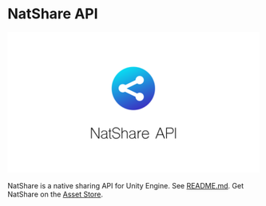 # NatShare API
![NatShare](NatShare.png)

NatShare is a native sharing API for Unity Engine. See [README.md](Assets/NatShare/README.md). Get NatShare on the [Asset Store]().

